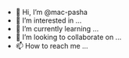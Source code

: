 - 👋 Hi, I’m @mac-pasha
- 👀 I’m interested in ...
- 🌱 I’m currently learning ...
- 💞️ I’m looking to collaborate on ...
- 📫 How to reach me ...

<!---
mac-pasha/mac-pasha is a ✨ special ✨ repository because its `README.md` (this file) appears on your GitHub profile.
You can click the Preview link to take a look at your changes.
--->
